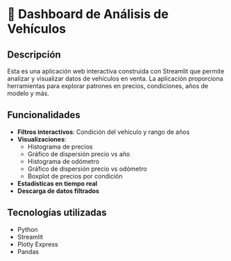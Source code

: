 # 🚗 Dashboard de Análisis de Vehículos

## Descripción
Esta es una aplicación web interactiva construida con Streamlit que permite analizar y visualizar datos de vehículos en venta. La aplicación proporciona herramientas para explorar patrones en precios, condiciones, años de modelo y más.

## Funcionalidades
- **Filtros interactivos**: Condición del vehículo y rango de años
- **Visualizaciones**:
  - Histograma de precios
  - Gráfico de dispersión precio vs año
  - Histograma de odómetro
  - Gráfico de dispersión precio vs odómetro
  - Boxplot de precios por condición
- **Estadísticas en tiempo real**
- **Descarga de datos filtrados**

## Tecnologías utilizadas
- Python
- Streamlit
- Plotly Express
- Pandas
